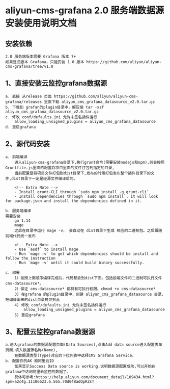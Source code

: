 # aliyun-cms-grafana 2.0 服务端数据源安装使用说明文档

## 安装依赖
    2.0 服务端版本需要 Grafana 版本 7+ 
    如果是旧版本 Grafana，只能安装 1.0 版本 https://github.com/aliyun/aliyun-cms-grafana/tree/v1.0
## 1、直接安装云监控grafana数据源
    a. 直接 从release 页面 https://github.com/aliyun/aliyun-cms-grafana/releases 里面下载 aliyun_cms_grafana_datasource_v2.0.tar.gz
    b. 下载到 grafan的plugin目录中，解压缩 tar -xzf aliyun_cms_grafana_datasource_v2.0.tar.gz
    c. 修改 conf/defaults.ini 允许未签名插件运行
        allow_loading_unsigned_plugins = aliyun_cms_grafana_datasource
    d. 重启grafana

## 2、源代码安装
    a. 前端编译
        进入aliyun-cms-grafana目录下,执行grunt命令(需要安装nodejs和npm),则会按照Gruntfile.js里面的配置将项目里面的文件打包到指定的目录,
        当前配置是将项目文件打包到dist目录下,发布的时候打包发布整个插件目录下的文件,dist目录下一定是经源文件编译后的。
        
        <!-- Extra Note -->
        - Install grunt-CLI through `sudo npm install -g grunt-cli`
        - Install dependencies through `sudo npm install`, it will look for package.json and install the dependencies defined in it.

    b. 服务端编译
    需要安装   
        go 1.14   
        mage
        之后在目录中运行 mage -v， 会自动在 dist目录下生成 相应的二进制包。之后跟随前端代码统一发布
        
        <!-- Extra Note -->
        - Use `asdf` to install mage
        - Run `mage -v` to get which dependencies should be install and follow the instruction
        - Run `mage -v` until it could build binary successfully.

    c. 部署
        1）按照上面顺序编译完成后，代码都会到dist下面。包括前端文件和二进制可执行文件 cms-datasource*。
        2）保证 cms-datasource* 都具有可执行权限。chmod +x cms-datasource*
        3) 在grafana 的plugin目录中，创建 aliyun_cms_grafana_datasource 目录，把编译出来的dist目录拷贝到此
        4) 修改 conf/defaults.ini 允许未签名插件运行
            allow_loading_unsigned_plugins = aliyun_cms_grafana_datasource
        5) 重启grafana


## 3、配置云监控grafana数据源
    a.进入grafana的数据源配置页面(Data Sources),点击Add data source进入配置表单页面,填入数据源名称(Name),
        在数据源类型(Type)对应的下拉列表中选择CMS Grafana Service。
    b. 配置你的AK 和阿里云ID
        如果显示Success Data source is working,说明数据源配置成功,可以开始在grafana中访问阿里云监控的数据了。
        具体可参考:https://help.aliyun.com/document_detail/109434.html?spm=a2c4g.11186623.6.565.70d048adQpRZsT

